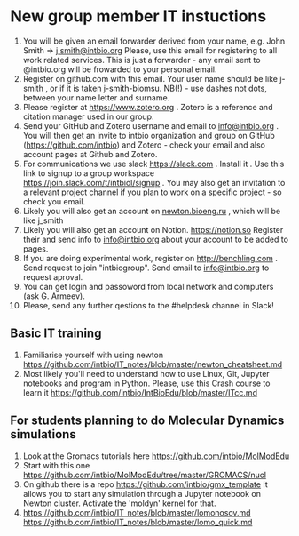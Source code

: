 # New group member IT instuctions
1. You will be given an email forwarder derived from your name, e.g. John Smith => j.smith@intbio.org
Please, use this email for registering to all work related services. This is just a forwarder - any email sent to @intbio.org will be frowarded to your personal email.
2. Register on github.com with this email. Your user name should be like j-smith , or if it is taken j-smith-biomsu. NB(!) - use dashes not dots, between your name letter and surname.
3. Please register at https://www.zotero.org . Zotero is a reference and citation manager used in our group.
4. Send your GitHub and Zotero username and email to info@intbio.org . You will then get an invite to intbio organization and group on GitHub (https://github.com/intbio)  and Zotero - check your email and also account pages at Github and Zotero.
5. For communications we use slack https://slack.com . Install it . Use this link to signup to a group workspace https://join.slack.com/t/intbiol/signup . You may also get an invitation to a relevant project channel if you plan to work on a specific project - so check you email.
6. Likely you will also get an account on [newton.bioeng.ru](https://newton.bioeng.ru/jupyter) , which will be like j_smith
7. Likely you will also get an account on Notion. https://notion.so Register their and send info to info@intbio.org about your account to be added to pages.
8. If you are doing experimental work, register on http://benchling.com . Send request to join "intbiogroup". Send email to info@intbio.org to request aproval. 
9. You can get login and passoword from local network and computers (ask G. Armeev).
10. Please, send any further qestions to the #helpdesk channel in Slack!

## Basic IT training

1. Familiarise yourself with using newton https://github.com/intbio/IT_notes/blob/master/newton_cheatsheet.md
2. Most likely you'll need to understand how to use Linux, Git, Jupyter notebooks and program in Python. Please, use this Crash course to learn it https://github.com/intbio/IntBioEdu/blob/master/ITcc.md

## For students planning to do Molecular Dynamics simulations
1. Look at the Gromacs tutorials here https://github.com/intbio/MolModEdu
2. Start with this one https://github.com/intbio/MolModEdu/tree/master/GROMACS/nucl
3. On github there is a repo https://github.com/intbio/gmx_template It allows you to start any simulation through a Jupyter notebook on Newton cluster. Activate the 'moldyn' kernel for that.
4. https://github.com/intbio/IT_notes/blob/master/lomonosov.md https://github.com/intbio/IT_notes/blob/master/lomo_quick.md
